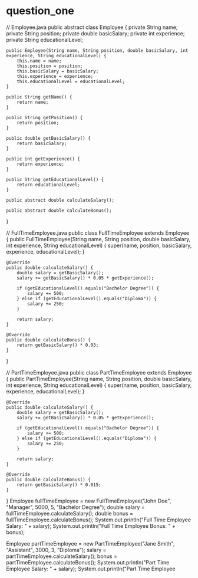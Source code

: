 # question_one
// Employee.java
public abstract class Employee {
    private String name;
    private String position;
    private double basicSalary;
    private int experience;
    private String educationalLevel;

    public Employee(String name, String position, double basicSalary, int experience, String educationalLevel) {
        this.name = name;
        this.position = position;
        this.basicSalary = basicSalary;
        this.experience = experience;
        this.educationalLevel = educationalLevel;
    }

    public String getName() {
        return name;
    }

    public String getPosition() {
        return position;
    }

    public double getBasicSalary() {
        return basicSalary;
    }

    public int getExperience() {
        return experience;
    }

    public String getEducationalLevel() {
        return educationalLevel;
    }

    public abstract double calculateSalary();

    public abstract double calculateBonus();
}

// FullTimeEmployee.java
public class FullTimeEmployee extends Employee {
    public FullTimeEmployee(String name, String position, double basicSalary, int experience, String educationalLevel) {
        super(name, position, basicSalary, experience, educationalLevel);
    }

    @Override
    public double calculateSalary() {
        double salary = getBasicSalary();
        salary += getBasicSalary() * 0.05 * getExperience();

        if (getEducationalLevel().equals("Bachelor Degree")) {
            salary += 500;
        } else if (getEducationalLevel().equals("Diploma")) {
            salary += 250;
        }

        return salary;
    }

    @Override
    public double calculateBonus() {
        return getBasicSalary() * 0.03;
    }
}

// PartTimeEmployee.java
public class PartTimeEmployee extends Employee {
    public PartTimeEmployee(String name, String position, double basicSalary, int experience, String educationalLevel) {
        super(name, position, basicSalary, experience, educationalLevel);
    }

    @Override
    public double calculateSalary() {
        double salary = getBasicSalary();
        salary += getBasicSalary() * 0.05 * getExperience();

        if (getEducationalLevel().equals("Bachelor Degree")) {
            salary += 500;
        } else if (getEducationalLevel().equals("Diploma")) {
            salary += 250;
        }

        return salary;
    }

    @Override
    public double calculateBonus() {
        return getBasicSalary() * 0.015;
    }
}
Employee fullTimeEmployee = new FullTimeEmployee("John Doe", "Manager", 5000, 5, "Bachelor Degree");
double salary = fullTimeEmployee.calculateSalary();
double bonus = fullTimeEmployee.calculateBonus();
System.out.println("Full Time Employee Salary: " + salary);
System.out.println("Full Time Employee Bonus: " + bonus);

Employee partTimeEmployee = new PartTimeEmployee("Jane Smith", "Assistant", 3000, 3, "Diploma");
salary = partTimeEmployee.calculateSalary();
bonus = partTimeEmployee.calculateBonus();
System.out.println("Part Time Employee Salary: " + salary);
System.out.println("Part Time Employee
